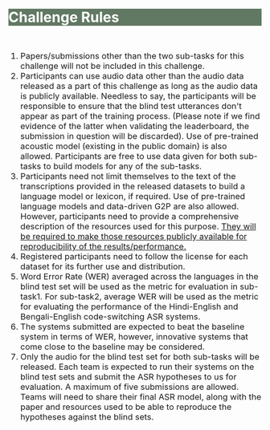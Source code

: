 <br>
<br>
<div class="widewrapper pagetitle">
  <div class="container" style="background-color:#617863">
    <h1 style="color:white;">Challenge Rules</h1>
  </div>
</div>
<br>

<ol>
    <li style="font-size:16.5px;">Papers/submissions other than the two sub-tasks for this challenge will not be included in this challenge.</li>
    <li style="font-size:16.5px;">Participants can use audio data other than the audio data released as a part of this challenge as long as the audio data is publicly available. Needless to say, the participants will be responsible to ensure that the blind test utterances don't appear as part of the training process. (Please note if we find evidence of the latter when validating the leaderboard, the submission in question will be discarded). Use of pre-trained acoustic model (existing in the public domain) is also allowed. Participants are free to use data given for both sub-tasks to build models for any of the sub-tasks.</li> 
    <li style="font-size:16.5px;">Participants need not limit themselves to the text of the transcriptions provided in the released datasets to build a language model or lexicon, if required. Use of pre-trained language models and data-driven G2P are also allowed. However, participants need to provide a comprehensive description of the resources used for this purpose. <u>They will be required to make those resources publicly available for reproducibility of the results/performance.</u></li> 
    <li style="font-size:16.5px;">Registered participants need to follow the license for each dataset for its further use and distribution.</li> 
    <li style="font-size:16.5px;">Word Error Rate (WER) averaged across the languages in the blind test set will be used as the metric for evaluation in sub-task1. For sub-task2, average WER will be used as the metric for evaluating the performance of the Hindi-English and Bengali-English code-switching ASR systems.</li> 
    <li style="font-size:16.5px;">The systems submitted are expected to beat the baseline system in terms of WER, however, innovative systems that come close to the baseline may be considered.</li> 
    <li style="font-size:16.5px;">Only the audio for the blind test set for both sub-tasks will be released. Each team is expected to run their systems on the blind test sets and submit the ASR hypotheses to us for evaluation. A maximum of five submissions are allowed. Teams will need to share their final ASR model, along with the paper and resources used to be able to reproduce the hypotheses against the blind sets.</li> 
  </ol>